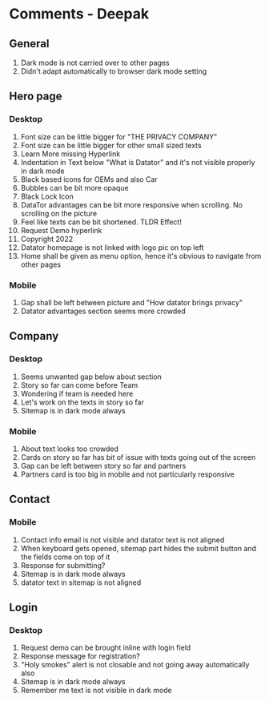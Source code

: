 # Comments - Deepak

## General
1. Dark mode is not carried over to other pages
2. Didn't adapt automatically to browser dark mode setting

## Hero page

### Desktop

1. Font size can be little bigger for "THE PRIVACY COMPANY"
2. Font size can be little bigger for other small sized texts
3. Learn More missing Hyperlink
4. Indentation in Text below "What is Datator" and it's not visible properly in dark mode
5. Black based icons for OEMs and also Car
6. Bubbles can be bit more opaque
7. Black Lock Icon
8. DataTor advantages can be bit more responsive when scrolling. No scrolling on the picture
9. Feel like texts can be bit shortened. TLDR Effect!
10. Request Demo hyperlink
11. Copyright 2022
12. Datator homepage is not linked with logo pic on top left
13. Home shall be given as menu option, hence it's obvious to navigate from other pages

### Mobile
1. Gap shall be left between picture and "How datator brings privacy"
2. Datator advantages section seems more crowded

## Company

### Desktop
1. Seems unwanted gap below about section
2. Story so far can come before Team
3. Wondering if team is needed here
4. Let's work on the texts in story so far
5. Sitemap is in dark mode always

### Mobile
1. About text looks too crowded
2. Cards on story so far has bit of issue with texts going out of the screen
3. Gap can be left between story so far and partners
4. Partners card is too big in mobile and not particularly responsive

## Contact

### Mobile
1. Contact info email is not visible and datator text is not aligned
2. When keyboard gets opened, sitemap part hides the submit button and the fields come on top of it
3. Response for submitting?
4. Sitemap is in dark mode always
5. datator text in sitemap is not aligned

## Login

### Desktop
1. Request demo can be brought inline with login field
2. Response message for registration?
3. "Holy smokes" alert is not closable and not going away automatically also
4. Sitemap is in dark mode always
5. Remember me text is not visible in dark mode



